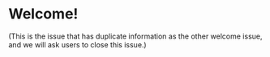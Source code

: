 # Welcome!

(This is the issue that has duplicate information as the other welcome issue, and we will ask users to close this issue.)